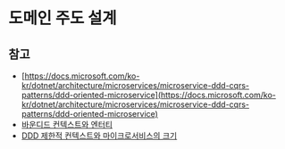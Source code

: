 # 도메인 주도 설계


## 참고
- [https://docs.microsoft.com/ko-kr/dotnet/architecture/microservices/microservice-ddd-cqrs-patterns/ddd-oriented-microservice](https://docs.microsoft.com/ko-kr/dotnet/architecture/microservices/microservice-ddd-cqrs-patterns/ddd-oriented-microservice)
- [바운디드 컨텍스트와 엔터티](https://ppss.kr/archives/189222)
- [DDD 제한적 컨텍스트와 마이크로서비스의 크기](https://blog.fupfin.com/?p=161)
